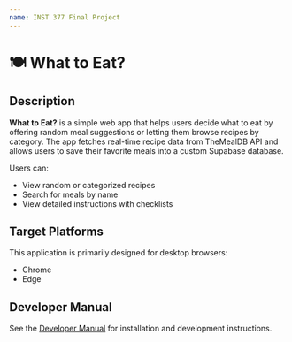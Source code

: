 ```yaml
---
name: INST 377 Final Project 
---
```

# 🍽️ What to Eat?

## Description
**What to Eat?** is a simple web app that helps users decide what to eat by offering random meal suggestions or letting them browse recipes by category. The app fetches real-time recipe data from TheMealDB API and allows users to save their favorite meals into a custom Supabase database.

Users can:
- View random or categorized recipes
- Search for meals by name
- View detailed instructions with checklists

## Target Platforms
This application is primarily designed for desktop browsers:
- Chrome
- Edge

## Developer Manual
See the [Developer Manual](./docs/developers.md) for installation and development instructions.


